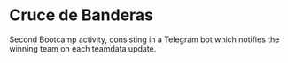 # Cruce de Banderas
Second Bootcamp activity, consisting in a Telegram bot which notifies the winning team on each teamdata update.
